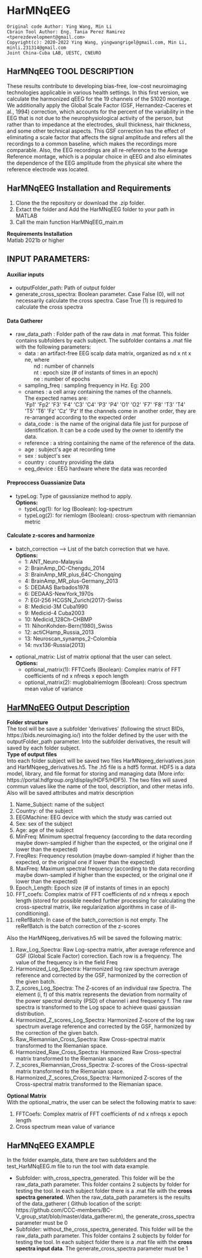# HarMNqEEG

    Original code Author: Ying Wang, Min Li
    Cbrain Tool Author: Eng. Tania Perez Ramirez <tperezdevelopment@gmail.com>
    Copyright(c): 2020-2022 Ying Wang, yingwangrigel@gmail.com, Min Li, minli.231314@gmail.com
    Joint China-Cuba LAB, UESTC, CNEURO


<h2 dir="auto">HarMNqEEG TOOL DESCRIPTION</h2>
These results contribute to developing bias-free, low-cost neuroimaging technologies applicable in various health settings.
In this first version, we calculate the harmonized qEEG for the 19 channels of the S1020 montage. 
We additionally apply the Global Scale Factor (GSF, Hernandez-Caceres et al., 1994) correction, which accounts for the percent 
of the variability in the EEG that is not due to the neurophysiological activity of the person, but rather than to impedance 
at the electrodes, skull thickness, hair thickness, and some other technical aspects. This GSF correction has the effect of 
eliminating a scale factor that affects the signal amplitude and refers all the recordings to a common baseline, which makes 
the recordings more comparable. Also, the EEG recordings are all re-reference to the Average Reference montage, which is a popular
choice in qEEG and also eliminates the dependence of the EEG amplitude from the physical site where the reference electrode was located.</br>



<h2 dir="auto">HarMNqEEG Installation and Requirements</h2>
<ol dir="auto">
<li> Clone the the repository or download the .zip folder. </li>
<li>Extact the folder and Add the HarMNqEEG folder to your path in MATLAB</li>
<li> Call the main function HarMNqEEG_main.m</li>
</ol>

<strong> Requirements Installation</strong></br>
Matlab 2021b or higher


<h2 dir="auto">INPUT PARAMETERS:</h2> 
<h4>Auxiliar inputs</h4>
<ul>
<li>outputFolder_path: Path of output folder</li>
<li>generate_cross_spectra: Boolean parameter. Case False (0), will not  necessarily calculate the cross spectra. Case True (1) is required to calculate the cross spectra</li>
</ul>

<h4>Data Gatherer</h4>
<ul>
<li>raw_data_path : Folder path of the raw data in .mat format. This folder contains subfolders by each subject. 
                             The subfolder contains a .mat file with the following parameters:</br>
<ul>                              
							<li>  data  : an artifact-free EEG scalp data matrix, organized as nd x nt x ne, where</br>
                                              <ul style="list-style-type: none;"><li>    nd : number of channels</li>
                                                 <li> nt : epoch size (# of instants of times in an epoch)</li>
                                                 <li> ne : number of epochs</li></ul>
                              <li>   sampling_freq : sampling frequency in Hz. Eg: 200</li>
                              <li>   cnames    : a cell array containing the names of the channels. </br>
							                      The expected names are:</br>
                                                  'Fp1'    'Fp2'    'F3'    'F4'    'C3'    'C4'    'P3'    'P4'    'O1'    'O2'    'F7'    'F8'    'T3'    'T4'    'T5'    'T6'    'Fz'    'Cz'    'Pz'
                                                  If the channels come in another order, they are re-arranged according to the expected order</li>
                               <li>  data_code     : is the name of the original data file just for purpose of identification. It can be a code used by the owner to identify the data.</li>
                              <li>   reference     : a string containing the name of the reference of the data.</li>
                               <li>  age           : subject's age at recording time</li>
                               <li>  sex           : subject's sex</li>
                               <li>  country       : country providing the data</li>
                               <li>  eeg_device    : EEG hardware where the data was recorded</li>
								</ul></li></ul>
								
<h4>Preproccess Guassianize Data </h4>
<ul> <li>typeLog: Type of gaussianize method to apply. </br> 
										<strong>Options:</strong></br>
                                   <ul><li> typeLog(1): for log (Boolean):     log-spectrum</li>
                                    <li>typeLog(2): for riemlogm (Boolean): cross-spectrum with riemannian metric</li></ul>
</li></ul>									
									


<h4>Calculate z-scores and harmonize </h4>
<ul>
<li>batch_correction --> List of the batch correction that we have. </br>
				     <strong>Options:</strong></br>
		<ul>			 
                    <li> 1:  ANT_Neuro-Malaysia</li>
                    <li> 2:  BrainAmp_DC-Chengdu_2014</li>
                    <li> 3:  BrainAmp_MR_plus_64C-Chongqing</li>
                    <li> 4:  BrainAmp_MR_plus-Germany_2013</li>
                    <li> 5:  DEDAAS Barbados1978</li>
                    <li> 6:  DEDAAS-NewYork_1970s</li>
                    <li> 7:  EGI-256 HCGSN_Zurich(2017)-Swiss</li>
                    <li> 8:  Medicid-3M Cuba1990</li>
                    <li> 9:  Medicid-4 Cuba2003</li>
                    <li> 10: Medicid_128Ch-CHBMP</li>
                    <li> 11: NihonKohden-Bern(1980)_Swiss</li>
                    <li> 12: actiCHamp_Russia_2013</li>
                    <li> 13: Neuroscan_synamps_2-Colombia</li>
                    <li> 14: nvx136-Russia(2013)</li>
	   </ul>							

</ul>

<ul> <li>optional_matrix: List of matrix optional that the user can select. </br> 
										<strong>Options:</strong></br>
                                   <ul><li> optional_matrix(1): FFTCoefs (Boolean): Complex matrix of FFT coefficients of nd x nfreqs x epoch length</li>
                                    <li>optional_matrix(2): muglobalriemlogm (Boolean): Cross spectrum mean value of variance</li></ul>
</li></ul>									
					

<h2 dir="auto"><a href="HarMNqEEG_hdf5_description">HarMNqEEG Output Description</a></h2>
<strong>Folder structure</strong></br>
The tool will be save a subfolder 'derivatives' (following the struct BIDs, https://bids.neuroimaging.io/) into the folder defined by the user with the outputFolder_path parameter. Into the subfolder derivatives, the result will saved by each folder subject. </br>
<strong>Type of output files</strong></br>
Into each folder subject will be saved two files HarMNqeeg_derivatives.json and HarMNqeeg_derivatives.h5. The .h5 file is a hdf5 format. HDF5 is a data model, library, and file format for storing and managing data (More info: https://portal.hdfgroup.org/display/HDF5/HDF5). The two files will saved commun values like the name of the tool, description, and other metas info. Also will be saved attributes and matrix description</br>
<ol>
   <li>Name_Subject: name of the subject</li>
   <li>Country: of the subject</li>
   <li>EEGMachine: EEG device with which the study was carried out</li>
   <li>Sex: sex of the subject</li>
   <li>Age: age of the subject</li>
   <li>MinFreq: Minimum spectral frequency (according to the data recording maybe down-sampled if higher than the expected, or the original one if lower than the expected)</li>
   <li>FreqRes: Frequency resolution (maybe down-sampled if higher than the expected, or the original one if lower than the expected)</li>
   <li>MaxFreq: Maximum spectral frequency (according to the data recording maybe down-sampled if higher than the expected, or the original one if lower than the expected) </li>
   <li>Epoch_Length: Epoch size (# of instants of times in an epoch)</li>
   <li>FFT_coefs: Complex matrix of FFT coefficients of nd x nfreqs x epoch length (stored for possible needed further processing for calculating the cross-spectral matrix, like regularization algorithms in case of ill-conditioning).</li>
   <li>reRefBatch: In case of the batch_correction is not empty. The reRefBatch is the batch correction of the z-scores</li>
</ol>
   
Also the HarMNqeeg_derivatives.h5 will be saved the following matrix:   
<ol>
   <li>Raw_Log_Spectra: Raw Log-spectra matrix, after average reference and GSF (Global Scale Factor) correction. Each row is a frequency. The value of the frequency is in the field Freq</li>
   <li>Harmonized_Log_Spectra: Harmonized log raw spectrum average reference and corrected by the GSF, harmonized by the correction of the given batch.</li>
   <li>Z_scores_Log_Spectra: The Z-scores of an individual raw Spectra. The element (i, f) of this matrix represents the deviation from normality of the power spectral density (PSD) of channel i and frequency f. The raw spectra is transformed to the Log space to achieve quasi gaussian distribution.</li>
   <li>Harmonized_Z_scores_Log_Spectra: Harmonized Z-score of the log raw spectrum average reference and corrected by the GSF, harmonized by the correction of the given batch.</li>
   <li>Raw_Riemannian_Cross_Spectra: Raw Cross-spectral matrix transformed to the Riemanian space.</li>
   <li>Harmonized_Raw_Cross_Spectra: Harmonized Raw Cross-spectral matrix transformed to the Riemanian space.</li>
   <li>Z_scores_Riemannian_Cross_Spectra: Z-scores of the Cross-spectral matrix transformed to the Riemanian space.</li>
   <li>Harmonized_Z_scores_Cross_Spectra: Harmonized Z-scores of the Cross-spectral matrix transformed to the Riemanian space.</li>   

</ol>

<strong>Optional Matrix</strong></br>
With the optional_matrix, the user can be select the following matrix to save:
<ol>
  <li>FFTCoefs: Complex matrix of FFT coefficients of nd x nfreqs x epoch length</li>
  <li>Cross spectrum mean value of variance</li>
</ol>


<h2 dir="auto">HarMNqEEG EXAMPLE</h2>
In the folder example_data, there are two subfolders and the test_HarMNqEEG.m file to run the tool with data example.

<ul>
  <li>Subfolder: with_cross_spectra_generated. This folder will be the raw_data_path parameter. This folder contains 2 subjects by folder for testing the tool. In each subject folder there is a .mat file with the <strong>cross spectra generated</strong>. When the raw_data_path parameters is the results of the data_gatherer ( Github location of the script: https://github.com/CCC-members/BC-V_group_stat/blob/master/data_gatherer.m), the generate_cross_spectra parameter must be 0 </li>
  <li>Subfolder: without_the_cross_spectra_generated. This folder will be the raw_data_path parameter. This folder contains 2 subjects by folder for testing the tool. In each subject folder there is a .mat file with the <strong>cross spectra input data</strong>. The generate_cross_spectra parameter must be 1 </li>
</ul>
